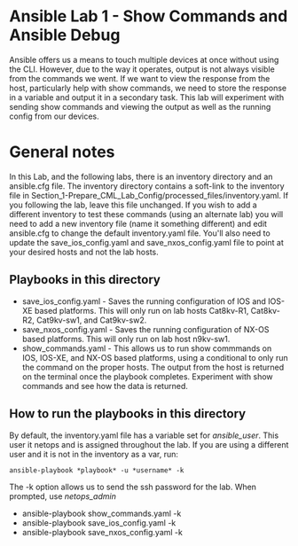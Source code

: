 # Ansible Lab 1 - Show Commands and Ansible Debug

Ansible offers us a means to touch multiple devices at once without using the CLI.  However, due to the way it operates, output is not always visible from the commands we went.  If we want to view the response from the host, particularly help with show commands, we need to store the response in a variable and output it in a secondary task.  This lab will experiment with sending show commands and viewing the output as well as the running config from our devices.

# General notes

In this Lab, and the following labs, there is an inventory directory and an ansible.cfg file.  The inventory directory contains a soft-link to the inventory file in Section_1-Prepare_CML_Lab_Config/processed_files/inventory.yaml.  If you following the lab, leave this file unchanged.  If you wish to add a different inventory to test these commands (using an alternate lab) you will need to add a new inventory file (name it something different) and edit ansible.cfg to change the default inventory.yaml file.  You'll also need to update the save_ios_config.yaml and save_nxos_config.yaml file to point at your desired hosts and not the lab hosts.

## Playbooks in this directory

* save_ios_config.yaml - Saves the running configuration of IOS and IOS-XE based platforms.  This will only run on lab hosts Cat8kv-R1, Cat8kv-R2, Cat9kv-sw1, and Cat9kv-sw2.
* save_nxos_config.yaml - Saves the running configuration of NX-OS based platforms.  This will only run on lab host n9kv-sw1.
* show_commands.yaml - This allows us to run show commmands on IOS, IOS-XE, and NX-OS based platforms, using a conditional to only run the command on the proper hosts.  The output from the host is returned on the terminal once the playbook completes.  Experiment with show commands and see how the data is returned.

## How to run the playbooks in this directory

By default, the inventory.yaml file has a variable set for *ansible_user*.   This user it netops and is assigned throughout the lab.  If you are using a different user and it is not in the inventory as a var, run:
```
ansible-playbook *playbook* -u *username* -k
```
The -k option allows us to send the ssh password for the lab.  When prompted, use *netops_admin*

* ansible-playbook show_commands.yaml -k
* ansible-playbook save_ios_config.yaml -k
* ansible-playbook save_nxos_config.yaml -k